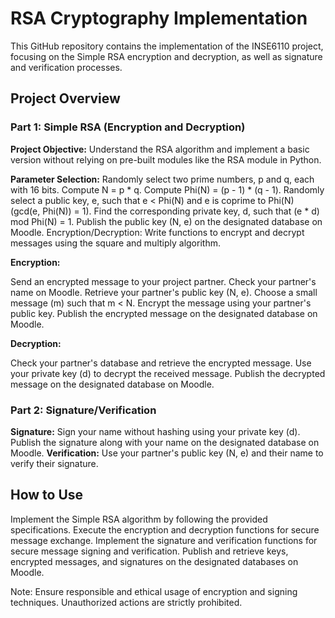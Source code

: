 
# **RSA Cryptography Implementation**
This GitHub repository contains the implementation of the INSE6110 project, focusing on the Simple RSA encryption and decryption, as well as signature and verification processes.

## Project Overview
### Part 1: Simple RSA (Encryption and Decryption)
**Project Objective:**
Understand the RSA algorithm and implement a basic version without relying on pre-built modules like the RSA module in Python.

**Parameter Selection:**
Randomly select two prime numbers, p and q, each with 16 bits.
Compute N = p * q.
Compute Phi(N) = (p - 1) * (q - 1).
Randomly select a public key, e, such that e < Phi(N) and e is coprime to Phi(N) (gcd(e, Phi(N)) = 1).
Find the corresponding private key, d, such that (e * d) mod Phi(N) = 1.
Publish the public key (N, e) on the designated database on Moodle.
Encryption/Decryption:
Write functions to encrypt and decrypt messages using the square and multiply algorithm.

**Encryption:**

Send an encrypted message to your project partner.
Check your partner's name on Moodle.
Retrieve your partner's public key (N, e).
Choose a small message (m) such that m < N.
Encrypt the message using your partner's public key.
Publish the encrypted message on the designated database on Moodle.

**Decryption:**

Check your partner's database and retrieve the encrypted message.
Use your private key (d) to decrypt the received message.
Publish the decrypted message on the designated database on Moodle.

### Part 2: Signature/Verification
**Signature:**
Sign your name without hashing using your private key (d).
Publish the signature along with your name on the designated database on Moodle.
**Verification:**
Use your partner's public key (N, e) and their name to verify their signature.

## How to Use
Implement the Simple RSA algorithm by following the provided specifications.
Execute the encryption and decryption functions for secure message exchange.
Implement the signature and verification functions for secure message signing and verification.
Publish and retrieve keys, encrypted messages, and signatures on the designated databases on Moodle.


Note: Ensure responsible and ethical usage of encryption and signing techniques. Unauthorized actions are strictly prohibited.
